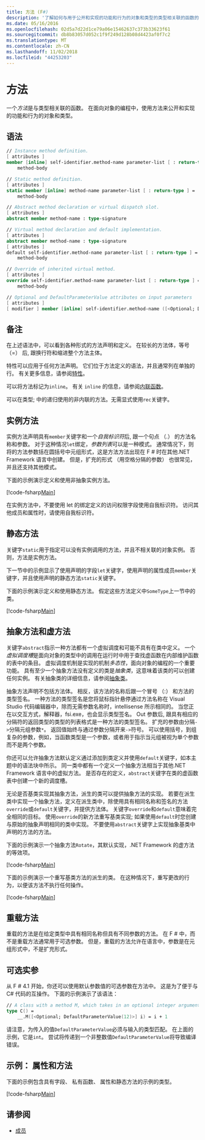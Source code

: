 ```yaml
---
title: 方法 (F#)
description: '了解如何与用于公开和实现的功能和行为的对象和类型的类型相关联的函数的 F # 方法。'
ms.date: 05/16/2016
ms.openlocfilehash: 02d5a7d22d1ce79a06e15462637c373b33623f61
ms.sourcegitcommit: db8b83057d052c1f9f249d128b08d4423af0f7c2
ms.translationtype: MT
ms.contentlocale: zh-CN
ms.lasthandoff: 11/02/2018
ms.locfileid: "44253203"
---
```

# <a name="methods"></a>方法

一个*方法*是与类型相关联的函数。 在面向对象的编程中，使用方法来公开和实现的功能和行为的对象和类型。

## <a name="syntax"></a>语法

```fsharp
// Instance method definition.
[ attributes ]
member [inline] self-identifier.method-name parameter-list [ : return-type ] =
    method-body

// Static method definition.
[ attributes ]
static member [inline] method-name parameter-list [ : return-type ] =
    method-body

// Abstract method declaration or virtual dispatch slot.
[ attributes ]
abstract member method-name : type-signature

// Virtual method declaration and default implementation.
[ attributes ]
abstract member method-name : type-signature
[ attributes ]
default self-identifier.method-name parameter-list [ : return-type ] =
    method-body

// Override of inherited virtual method.
[ attributes ]
override self-identifier.method-name parameter-list [ : return-type ] =
    method-body

// Optional and DefaultParameterValue attributes on input parameters
[ attributes ]
[ modifier ] member [inline] self-identifier.method-name ([<Optional; DefaultParameterValue( default-value )>] input) [ : return-type ]
```

## <a name="remarks"></a>备注

在上述语法中，可以看到各种形式的方法声明和定义。 在较长的方法体，等号 （=） 后, 跟换行符和缩进整个方法主体。

特性可以应用于任何方法声明。 它们位于方法定义的语法，并且通常列在单独的行。 有关更多信息，请参阅[特性](../attributes.md)。

可以将方法标记为`inline`。 有关 `inline` 的信息，请参阅[内联函数](../functions/inline-functions.md)。

可以在类型; 中的递归使用的非内联的方法。无需显式使用`rec`关键字。

## <a name="instance-methods"></a>实例方法

实例方法声明具有`member`关键字和一个*自我标识符*后, 跟一个句点 （.） 的方法名称和参数。 对于这种情况`let`绑定，*参数列表*可以是一种模式。 通常情况下，则将的方法参数括在圆括号中元组形式，这是方法方法出现在 F # 时在其他.NET Framework 语言中创建。 但是，扩充的形式 （用空格分隔的参数） 也很常见，并且还支持其他模式。

下面的示例演示定义和使用非抽象实例方法。

[!code-fsharp[Main](../../../../samples/snippets/fsharp/lang-ref-1/snippet3401.fs)]

在实例方法中，不要使用 let 的绑定定义的访问权限字段使用自我标识符。 访问其他成员和属性时，请使用自我标识符。

## <a name="static-methods"></a>静态方法

关键字`static`用于指定可以没有实例调用的方法，并且不相关联的对象实例。 否则，方法是实例方法。

下一节中的示例显示了使用声明的字段`let`关键字，使用声明的属性成员`member`关键字，并且使用声明的静态方法`static`关键字。

下面的示例演示定义和使用静态方法。 假定这些方法定义中`SomeType`上一节中的类。

[!code-fsharp[Main](../../../../samples/snippets/fsharp/lang-ref-1/snippet3402.fs)]

## <a name="abstract-and-virtual-methods"></a>抽象方法和虚方法

关键字`abstract`指示一种方法都有一个虚拟调度和可能不具有在类中定义。 一个*虚拟调度槽*是面向对象的类型中的调用在运行时中用于查找虚函数在内部维护函数的表中的条目。 虚拟调度机制是实现的机制*多态性*，面向对象的编程的一个重要功能。 具有至少一个抽象方法没有定义的类是*抽象类*，这意味着该类的可以创建任何实例。 有关抽象类的详细信息，请参阅[抽象类](../abstract-classes.md)。

抽象方法声明不包括方法体。 相反，该方法的名称后跟一个冒号 （:） 和方法的类型签名。 一种方法的类型签名是您将鼠标指针悬停通过方法名称在 Visual Studio 代码编辑器中，除而无需参数名称时，intellisense 所示相同的。 当您正在以交互方式，解释器，fsi.exe，也会显示类型签名。 Out 参数后, 跟具有相应的分隔符的返回类型的类型的列表格式是一种方法的类型签名。 扩充的参数由分隔`->`分隔元组参数`*`。 返回值始终与通过参数分隔开来`->`符号。 可以使用括号，到组复杂的参数，例如，当函数类型是一个参数，或者用于指示当元组被视为单个参数而不是两个参数。

你还可以允许抽象方法默认定义通过添加到类定义并使用`default`关键字，如本主题中的语法块中所示。 同一类中都有一个定义一个抽象方法相当于其他.NET Framework 语言中的虚拟方法。 是否存在的定义，`abstract`关键字在类的虚函数表中创建一个新的调度槽。

无论是否基类实现其抽象方法，派生的类可以提供抽象方法的实现。 若要在派生类中实现一个抽象方法，定义在派生类中，除使用具有相同名称和签名的方法`override`或`default`关键字，并提供方法体。 关键字`override`和`default`意味着完全相同的目标。 使用`override`的新方法重写基类实现; 如果使用`default`时您创建与原始的抽象声明相同的类中实现。 不要使用`abstract`关键字上实现抽象基类中声明的方法的方法。

下面的示例演示一个抽象方法`Rotate`，其默认实现，.NET Framework 的虚方法的等效项。

[!code-fsharp[Main](../../../../samples/snippets/fsharp/lang-ref-1/snippet3403.fs)]

下面的示例演示一个重写基类方法的派生的类。 在这种情况下，重写更改的行为，以便该方法不执行任何操作。

[!code-fsharp[Main](../../../../samples/snippets/fsharp/lang-ref-1/snippet3404.fs)]

## <a name="overloaded-methods"></a>重载方法

重载的方法是在给定类型中具有相同名称但具有不同参数的方法。 在 F # 中，而不是重载方法通常用于可选参数。 但是，重载的方法允许在语言中，参数是在元组形式中，不是扩充形式。

## <a name="optional-arguments"></a>可选实参

从 F # 4.1 开始，你还可以使用默认参数值的可选参数在方法中。  这是为了便于与 C# 代码的互操作。  下面的示例演示了该语法：

```fsharp
// A class with a method M, which takes in an optional integer argument.
type C() =
    __.M([<Optional; DefaultParameterValue(12)>] i) = i + 1
```

请注意，为传入的值`DefaultParameterValue`必须与输入的类型匹配。  在上面的示例，它是`int`。  尝试将传递到一个非整数值`DefaultParameterValue`将导致编译错误。

## <a name="example-properties-and-methods"></a>示例： 属性和方法

下面的示例包含具有字段、 私有函数、 属性和静态方法的示例的类型。

[!code-fsharp[Main](../../../../samples/snippets/fsharp/lang-ref-1/snippet3406.fs)]

## <a name="see-also"></a>请参阅

- [成员](index.md)
